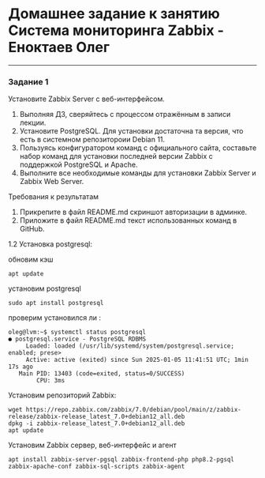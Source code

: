 # Домашнее задание к занятию Система мониторинга Zabbix - Еноктаев Олег



---

### Задание 1

Установите Zabbix Server с веб-интерфейсом.

1. Выполняя ДЗ, сверяйтесь с процессом отражённым в записи лекции.
2. Установите PostgreSQL. Для установки достаточна та версия, что есть в системном репозитороии Debian 11.
3. Пользуясь конфигуратором команд с официального сайта, составьте набор команд для установки последней версии Zabbix с поддержкой PostgreSQL и Apache.
4. Выполните все необходимые команды для установки Zabbix Server и Zabbix Web Server.

Требования к результатам

1. Прикрепите в файл README.md скриншот авторизации в админке.
2. Приложите в файл README.md текст использованных команд в GitHub.

1.2 Установка postgresql:

обновим кэш
```
apt update
```
установим postgresql
```
sudo apt install postgresql
```
проверим установился ли :
```
oleg@lvm:~$ systemctl status postgresql
● postgresql.service - PostgreSQL RDBMS
     Loaded: loaded (/usr/lib/systemd/system/postgresql.service; enabled; prese>
     Active: active (exited) since Sun 2025-01-05 11:41:51 UTC; 1min 17s ago
   Main PID: 13403 (code=exited, status=0/SUCCESS)
        CPU: 3ms
```
Установим репозиторий Zabbix:
```
wget https://repo.zabbix.com/zabbix/7.0/debian/pool/main/z/zabbix-release/zabbix-release_latest_7.0+debian12_all.deb
dpkg -i zabbix-release_latest_7.0+debian12_all.deb
apt update
```
Установим Zabbix сервер, веб-интерфейс и агент
```
apt install zabbix-server-pgsql zabbix-frontend-php php8.2-pgsql zabbix-apache-conf zabbix-sql-scripts zabbix-agent
```